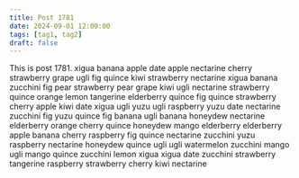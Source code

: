 ```yaml
---
title: Post 1781
date: 2024-09-01 12:00:00
tags: [tag1, tag2]
draft: false
---
```

This is post 1781.
xigua
banana
apple
date
apple
nectarine
cherry
strawberry
grape
ugli
fig
quince
kiwi
strawberry
nectarine
xigua
banana
zucchini
fig
pear
strawberry
pear
grape
kiwi
ugli
nectarine
strawberry
quince
orange
lemon
tangerine
elderberry
quince
fig
quince
strawberry
cherry
apple
kiwi
date
xigua
ugli
yuzu
ugli
raspberry
yuzu
date
nectarine
zucchini
fig
yuzu
quince
fig
banana
ugli
banana
honeydew
nectarine
elderberry
orange
cherry
quince
honeydew
mango
elderberry
elderberry
apple
banana
cherry
raspberry
fig
quince
nectarine
zucchini
yuzu
raspberry
nectarine
honeydew
quince
ugli
ugli
watermelon
zucchini
mango
ugli
mango
quince
zucchini
lemon
xigua
xigua
date
zucchini
strawberry
tangerine
raspberry
strawberry
cherry
kiwi
nectarine
